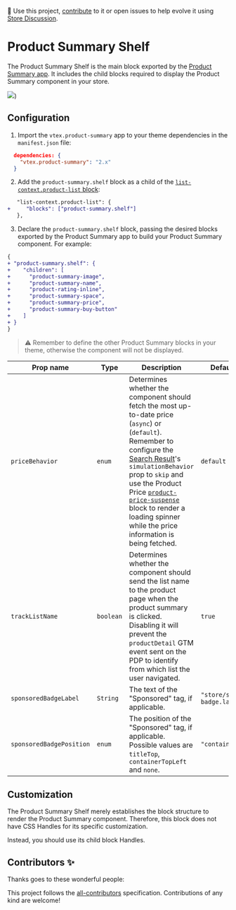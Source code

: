 📢 Use this project, [contribute](https://github.com/vtex-apps/product-summary/blob/master/docs/ProductSummaryShelf.md) to it or open issues to help evolve it using [Store Discussion](https://github.com/vtex-apps/store-discussion).

# Product Summary Shelf

The Product Summary Shelf is the main block exported by the [Product Summary app](https://developers.vtex.com/docs/guides/vtex-product-summary). It includes the child blocks required to display the Product Summary component in your store.

![](https://user-images.githubusercontent.com/40380674/96649443-7d21d480-1307-11eb-9100-534fa9e70ca6.png))

## Configuration

1. Import the `vtex.product-summary` app to your theme dependencies in the `manifest.json` file:

```json
  dependencies: {
    "vtex.product-summary": "2.x"
  }
```

2. Add the `product-summary.shelf` block as a child of the [`list-context.product-list` block](https://developers.vtex.com/docs/guides/vtex-product-summary-productsummarylist#product-list-block):

```diff
   "list-context.product-list": {
+     "blocks": ["product-summary.shelf"]
   },
```

3. Declare the `product-summary.shelf` block, passing the desired blocks exported by the Product Summary app to build your Product Summary component. For example:

```diff
{
+ "product-summary.shelf": {
+    "children": [
+      "product-summary-image",
+      "product-summary-name",
+      "product-rating-inline",
+      "product-summary-space",
+      "product-summary-price",
+      "product-summary-buy-button"
+    ]
+ }
}
```

>⚠️ Remember to define the other Product Summary blocks in your theme, otherwise the component will not be displayed.

| Prop name | Type | Description | Default value |
| - | - | - | - |
| `priceBehavior` |  `enum` | Determines whether the component should fetch the most up-to-date price (`async`) or (`default`). Remember to configure the [Search Result](https://vtex.io/docs/components/content-blocks/vtex.search-result@3.79.1/#configuration)'s `simulationBehavior` prop to `skip` and use the Product Price [`product-price-suspense`](https://github.com/vtex-apps/product-price/blob/master/docs/README.md) block to render a loading spinner while the price information is being fetched. | `default` |
| `trackListName` | `boolean` | Determines whether the component should send the list name to the product page when the product summary is clicked. Disabling it will prevent the `productDetail` GTM event sent on the PDP to identify from which list the user navigated. | `true` |
| `sponsoredBadgeLabel` | `String` | The text of the "Sponsored" tag, if applicable. | `"store/sponsored-badge.label"`| 
| `sponsoredBadgePosition` | `enum` | The position of the "Sponsored" tag, if applicable. Possible values are `titleTop`, `containerTopLeft` and `none`. | `"containerTopLeft"`| 

## Customization

The Product Summary Shelf merely establishes the block structure to render the Product Summary component. Therefore, this block does not have CSS Handles for its specific customization.

Instead, you should use its child block Handles.

<!-- DOCS-IGNORE:start -->

## Contributors ✨

Thanks goes to these wonderful people:

<!-- ALL-CONTRIBUTORS-LIST:START - Do not remove or modify this section -->
<!-- prettier-ignore-start -->
<!-- markdownlint-disable -->
<!-- markdownlint-enable -->
<!-- prettier-ignore-end -->
<!-- ALL-CONTRIBUTORS-LIST:END -->

This project follows the [all-contributors](https://github.com/all-contributors/all-contributors) specification. Contributions of any kind are welcome!

<!-- DOCS-IGNORE:end -->


